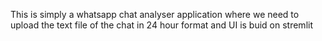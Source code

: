 This is simply a whatsapp chat analyser application where we need to upload the text file of the chat in 24 hour format and UI is buid on stremlit 
